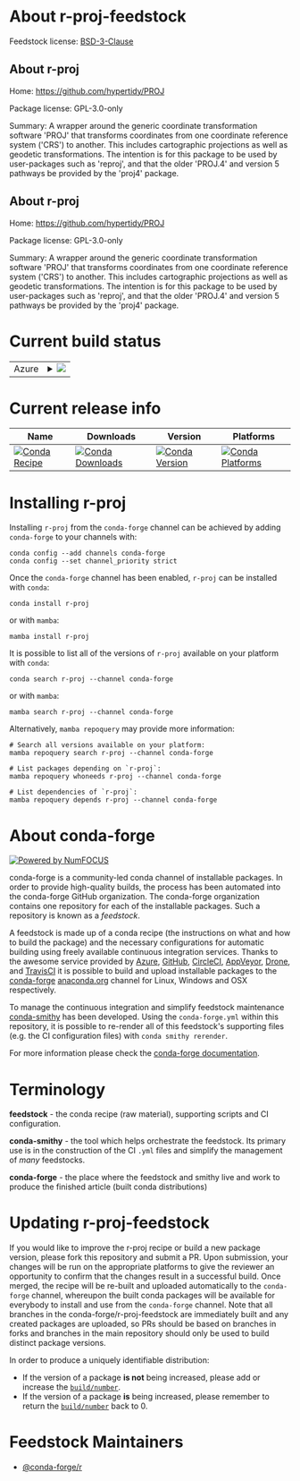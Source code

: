 About r-proj-feedstock
======================

Feedstock license: [BSD-3-Clause](https://github.com/conda-forge/r-proj-feedstock/blob/main/LICENSE.txt)


About r-proj
------------

Home: https://github.com/hypertidy/PROJ

Package license: GPL-3.0-only

Summary: A wrapper around the generic coordinate transformation software 'PROJ' that transforms coordinates from one coordinate reference system ('CRS') to another. This includes cartographic projections as well as geodetic transformations.  The intention is for this package to be used by user-packages such as 'reproj', and that the older 'PROJ.4' and version 5 pathways be provided by the 'proj4' package.

About r-proj
------------

Home: https://github.com/hypertidy/PROJ

Package license: GPL-3.0-only

Summary: A wrapper around the generic coordinate transformation software 'PROJ' that transforms coordinates from one coordinate reference system ('CRS') to another. This includes cartographic projections as well as geodetic transformations.  The intention is for this package to be used by user-packages such as 'reproj', and that the older 'PROJ.4' and version 5 pathways be provided by the 'proj4' package.

Current build status
====================


<table>
    
  <tr>
    <td>Azure</td>
    <td>
      <details>
        <summary>
          <a href="https://dev.azure.com/conda-forge/feedstock-builds/_build/latest?definitionId=15726&branchName=main">
            <img src="https://dev.azure.com/conda-forge/feedstock-builds/_apis/build/status/r-proj-feedstock?branchName=main">
          </a>
        </summary>
        <table>
          <thead><tr><th>Variant</th><th>Status</th></tr></thead>
          <tbody><tr>
              <td>linux_64_r_base4.3</td>
              <td>
                <a href="https://dev.azure.com/conda-forge/feedstock-builds/_build/latest?definitionId=15726&branchName=main">
                  <img src="https://dev.azure.com/conda-forge/feedstock-builds/_apis/build/status/r-proj-feedstock?branchName=main&jobName=linux&configuration=linux%20linux_64_r_base4.3" alt="variant">
                </a>
              </td>
            </tr><tr>
              <td>linux_64_r_base4.4</td>
              <td>
                <a href="https://dev.azure.com/conda-forge/feedstock-builds/_build/latest?definitionId=15726&branchName=main">
                  <img src="https://dev.azure.com/conda-forge/feedstock-builds/_apis/build/status/r-proj-feedstock?branchName=main&jobName=linux&configuration=linux%20linux_64_r_base4.4" alt="variant">
                </a>
              </td>
            </tr><tr>
              <td>osx_64_r_base4.3</td>
              <td>
                <a href="https://dev.azure.com/conda-forge/feedstock-builds/_build/latest?definitionId=15726&branchName=main">
                  <img src="https://dev.azure.com/conda-forge/feedstock-builds/_apis/build/status/r-proj-feedstock?branchName=main&jobName=osx&configuration=osx%20osx_64_r_base4.3" alt="variant">
                </a>
              </td>
            </tr><tr>
              <td>osx_64_r_base4.4</td>
              <td>
                <a href="https://dev.azure.com/conda-forge/feedstock-builds/_build/latest?definitionId=15726&branchName=main">
                  <img src="https://dev.azure.com/conda-forge/feedstock-builds/_apis/build/status/r-proj-feedstock?branchName=main&jobName=osx&configuration=osx%20osx_64_r_base4.4" alt="variant">
                </a>
              </td>
            </tr><tr>
              <td>win_64_r_base4.3</td>
              <td>
                <a href="https://dev.azure.com/conda-forge/feedstock-builds/_build/latest?definitionId=15726&branchName=main">
                  <img src="https://dev.azure.com/conda-forge/feedstock-builds/_apis/build/status/r-proj-feedstock?branchName=main&jobName=win&configuration=win%20win_64_r_base4.3" alt="variant">
                </a>
              </td>
            </tr><tr>
              <td>win_64_r_base4.4</td>
              <td>
                <a href="https://dev.azure.com/conda-forge/feedstock-builds/_build/latest?definitionId=15726&branchName=main">
                  <img src="https://dev.azure.com/conda-forge/feedstock-builds/_apis/build/status/r-proj-feedstock?branchName=main&jobName=win&configuration=win%20win_64_r_base4.4" alt="variant">
                </a>
              </td>
            </tr>
          </tbody>
        </table>
      </details>
    </td>
  </tr>
</table>

Current release info
====================

| Name | Downloads | Version | Platforms |
| --- | --- | --- | --- |
| [![Conda Recipe](https://img.shields.io/badge/recipe-r--proj-green.svg)](https://anaconda.org/conda-forge/r-proj) | [![Conda Downloads](https://img.shields.io/conda/dn/conda-forge/r-proj.svg)](https://anaconda.org/conda-forge/r-proj) | [![Conda Version](https://img.shields.io/conda/vn/conda-forge/r-proj.svg)](https://anaconda.org/conda-forge/r-proj) | [![Conda Platforms](https://img.shields.io/conda/pn/conda-forge/r-proj.svg)](https://anaconda.org/conda-forge/r-proj) |

Installing r-proj
=================

Installing `r-proj` from the `conda-forge` channel can be achieved by adding `conda-forge` to your channels with:

```
conda config --add channels conda-forge
conda config --set channel_priority strict
```

Once the `conda-forge` channel has been enabled, `r-proj` can be installed with `conda`:

```
conda install r-proj
```

or with `mamba`:

```
mamba install r-proj
```

It is possible to list all of the versions of `r-proj` available on your platform with `conda`:

```
conda search r-proj --channel conda-forge
```

or with `mamba`:

```
mamba search r-proj --channel conda-forge
```

Alternatively, `mamba repoquery` may provide more information:

```
# Search all versions available on your platform:
mamba repoquery search r-proj --channel conda-forge

# List packages depending on `r-proj`:
mamba repoquery whoneeds r-proj --channel conda-forge

# List dependencies of `r-proj`:
mamba repoquery depends r-proj --channel conda-forge
```


About conda-forge
=================

[![Powered by
NumFOCUS](https://img.shields.io/badge/powered%20by-NumFOCUS-orange.svg?style=flat&colorA=E1523D&colorB=007D8A)](https://numfocus.org)

conda-forge is a community-led conda channel of installable packages.
In order to provide high-quality builds, the process has been automated into the
conda-forge GitHub organization. The conda-forge organization contains one repository
for each of the installable packages. Such a repository is known as a *feedstock*.

A feedstock is made up of a conda recipe (the instructions on what and how to build
the package) and the necessary configurations for automatic building using freely
available continuous integration services. Thanks to the awesome service provided by
[Azure](https://azure.microsoft.com/en-us/services/devops/), [GitHub](https://github.com/),
[CircleCI](https://circleci.com/), [AppVeyor](https://www.appveyor.com/),
[Drone](https://cloud.drone.io/welcome), and [TravisCI](https://travis-ci.com/)
it is possible to build and upload installable packages to the
[conda-forge](https://anaconda.org/conda-forge) [anaconda.org](https://anaconda.org/)
channel for Linux, Windows and OSX respectively.

To manage the continuous integration and simplify feedstock maintenance
[conda-smithy](https://github.com/conda-forge/conda-smithy) has been developed.
Using the ``conda-forge.yml`` within this repository, it is possible to re-render all of
this feedstock's supporting files (e.g. the CI configuration files) with ``conda smithy rerender``.

For more information please check the [conda-forge documentation](https://conda-forge.org/docs/).

Terminology
===========

**feedstock** - the conda recipe (raw material), supporting scripts and CI configuration.

**conda-smithy** - the tool which helps orchestrate the feedstock.
                   Its primary use is in the construction of the CI ``.yml`` files
                   and simplify the management of *many* feedstocks.

**conda-forge** - the place where the feedstock and smithy live and work to
                  produce the finished article (built conda distributions)


Updating r-proj-feedstock
=========================

If you would like to improve the r-proj recipe or build a new
package version, please fork this repository and submit a PR. Upon submission,
your changes will be run on the appropriate platforms to give the reviewer an
opportunity to confirm that the changes result in a successful build. Once
merged, the recipe will be re-built and uploaded automatically to the
`conda-forge` channel, whereupon the built conda packages will be available for
everybody to install and use from the `conda-forge` channel.
Note that all branches in the conda-forge/r-proj-feedstock are
immediately built and any created packages are uploaded, so PRs should be based
on branches in forks and branches in the main repository should only be used to
build distinct package versions.

In order to produce a uniquely identifiable distribution:
 * If the version of a package **is not** being increased, please add or increase
   the [``build/number``](https://docs.conda.io/projects/conda-build/en/latest/resources/define-metadata.html#build-number-and-string).
 * If the version of a package **is** being increased, please remember to return
   the [``build/number``](https://docs.conda.io/projects/conda-build/en/latest/resources/define-metadata.html#build-number-and-string)
   back to 0.

Feedstock Maintainers
=====================

* [@conda-forge/r](https://github.com/orgs/conda-forge/teams/r/)

